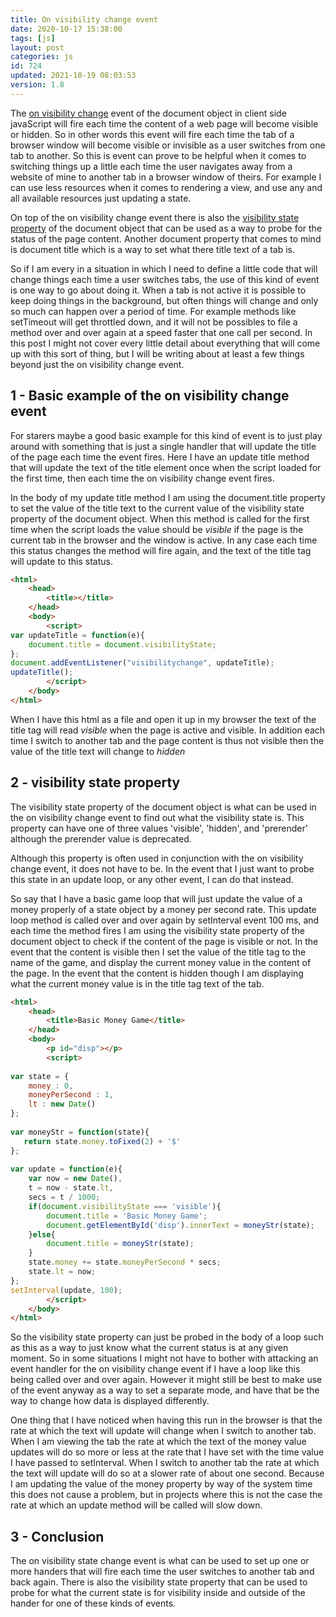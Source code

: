 ```yaml
---
title: On visibility change event
date: 2020-10-17 15:38:00
tags: [js]
layout: post
categories: js
id: 724
updated: 2021-10-19 08:03:53
version: 1.8
---
```


The [on visibility change](https://developer.mozilla.org/en-US/docs/Web/API/Document/visibilitychange_event) event of the document object in client side javaScript will fire each time the content of a web page will become visible or hidden. So in other words this event will fire each time the tab of a browser window will become visible or invisible as a user switches from one tab to another. So this is event can prove to be helpful when it comes to switching things up a little each time the user navigates away from a website of mine to another tab in a browser window of theirs. For example I can use less resources when it comes to rendering a view, and use any and all available resources just updating a state.

On top of the on visibility change event there is also the [visibility state property](https://developer.mozilla.org/en-US/docs/Web/API/Document/visibilityState) of the document object that can be used as a way to probe for the status of the page content. Another document property that comes to mind is document title which is a way to set what there title text of a tab is.

So if I am every in a situation in which I need to define a little code that will change things each time a user switches tabs, the use of this kind of event is one way to go about doing it. When a tab is not active it is possible to keep doing things in the background, but often things will change and only so much can happen over a period of time. For example methods like setTimeout will get throttled down, and it will not be possibles to file a method over and over again at a speed faster that one call per second. In this post I might not cover every little detail about everything that will come up with this sort of thing, but I will be writing about at least a few things beyond just the on visibility change event.

<!-- more -->

## 1 - Basic example of the on visibility change event

For starers maybe a good basic example for this kind of event is to just play around with something that is just a single handler that will update the title of the page each time the event fires. Here I have an update title method that will update the text of the title element once when the script loaded for the first time, then each time the on visibility change event fires.

In the body of my update title method I am using the document.title property to set the value of the title text to the current value of the visibility state property of the document object. When this method is called for the first time when the script loads the value should be _visible_ if the page is the current tab in the browser and the window is active. In any case each time this status changes the method will fire again, and the text of the title tag will update to this status.

```html
<html>
    <head>
        <title></title>
    </head>
    <body>
        <script>
var updateTitle = function(e){
    document.title = document.visibilityState;
};
document.addEventListener("visibilitychange", updateTitle);
updateTitle();
        </script>
    </body>
</html>
```

When I have this html as a file and open it up in my browser the text of the title tag will read _visible_ when the page is active and visible. In addition each time I switch to another tab and the page content is thus  not visible then the value of the title text will change to _hidden_

## 2 - visibility state property

The visibility state property of the document object is what can be used in the on visibility change event to find out what the visibility state is. This property can have one of three values 'visible', 'hidden', and 'prerender' although the prerender value is deprecated.

Although this property is often used in conjunction with the on visibility change event, it does not have to be. In the event that I just want to probe this state in an update loop, or any other event, I can do that instead.

So say that I have a basic game loop that will just update the value of a money properly of a state object by a money per second rate. This update loop method is called over and over again by setInterval event 100 ms, and each time the method fires I am using the visibility state property of the document object to check if the content of the page is visible or not. In the event that the content is visible then I set the value of the title tag to the name of the game, and display the current money value in the content of the page. In the event that the content is hidden though I am displaying what the current money value is in the title tag text of the tab.

```html
<html>
    <head>
        <title>Basic Money Game</title>
    </head>
    <body>
        <p id="disp"></p>
        <script>
 
var state = {
    money : 0,
    moneyPerSecond : 1,
    lt : new Date()
};
 
var moneyStr = function(state){
   return state.money.toFixed(2) + '$'
};
 
var update = function(e){
    var now = new Date(),
    t = now - state.lt,
    secs = t / 1000;
    if(document.visibilityState === 'visible'){
        document.title = 'Basic Money Game';
        document.getElementById('disp').innerText = moneyStr(state);
    }else{
        document.title = moneyStr(state);
    }
    state.money += state.moneyPerSecond * secs;
    state.lt = now;
};
setInterval(update, 100);
        </script>
    </body>
</html>
```

So the visibility state property can just be probed in the body of a loop such as this as a way to just know what the current status is at any given moment. So in some situations I might not have to bother with attacking an event handler for the on visibility change event if I have a loop like this being called over and over again. However it might still be best to make use of the event anyway as a way to set a separate mode, and have that be the way to change how data is displayed differently.

One thing that I have noticed when having this run in the browser is that the rate at which the text will update will change when I switch to another tab. When I am viewing the tab the rate at which the text of the money value updates will do so more or less at the rate that I have set with the time value I have passed to setInterval. When I switch to another tab the rate at which the text will update will do so at a slower rate of about one second. Because I am updating the value of the money property by way of the system time this does not cause a problem, but in projects where this is not the case the rate at which an update method will be called will slow down.

## 3 - Conclusion

The on visibility state change event is what can be used to set up one or more handers that will fire each time the user switches to another tab and back again. There is also the visibility state property that can be used to probe for what the current state is for visibility inside and outside of the hander for one of these kinds of events.